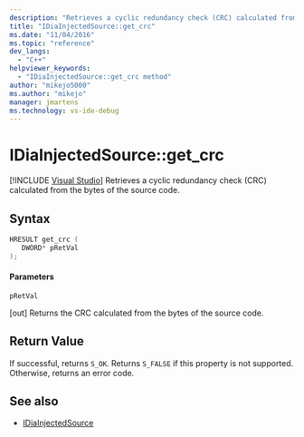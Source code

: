 ```yaml
---
description: "Retrieves a cyclic redundancy check (CRC) calculated from the bytes of the source code."
title: "IDiaInjectedSource::get_crc"
ms.date: "11/04/2016"
ms.topic: "reference"
dev_langs:
  - "C++"
helpviewer_keywords:
  - "IDiaInjectedSource::get_crc method"
author: "mikejo5000"
ms.author: "mikejo"
manager: jmartens
ms.technology: vs-ide-debug
---
```

# IDiaInjectedSource::get_crc

 [!INCLUDE [Visual Studio](~/includes/applies-to-version/vs-windows-only.md)]
Retrieves a cyclic redundancy check (CRC) calculated from the bytes of the source code.

## Syntax

```C++
HRESULT get_crc ( 
   DWORD* pRetVal
);
```

#### Parameters
 `pRetVal`

[out] Returns the CRC calculated from the bytes of the source code.

## Return Value
 If successful, returns `S_OK`. Returns `S_FALSE` if this property is not supported. Otherwise, returns an error code.

## See also
- [IDiaInjectedSource](../../debugger/debug-interface-access/idiainjectedsource.md)
